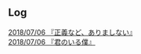 ## Log

[2018/07/06 『正義など、ありましない』](20180706_seigi.html)　<br>
[2018/07/06 『君のいる僕』](20180706_kimi.html)
